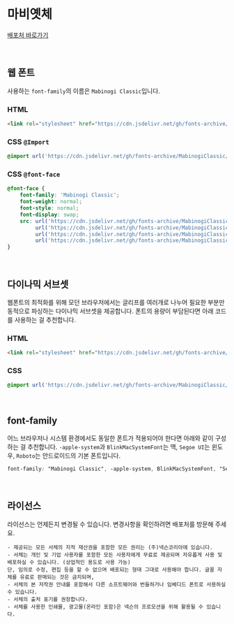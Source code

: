 # 마비옛체

[배포처 바로가기](https://mabinogi.nexon.com/page/pds/font.asp)

&nbsp;

## 웹 폰트

사용하는 `font-family`의 이름은 `Mabinogi Classic`입니다.

### HTML

```html
<link rel="stylesheet" href="https://cdn.jsdelivr.net/gh/fonts-archive/MabinogiClassic/MabinogiClassic.css" type="text/css"/>
```

### CSS `@Import`

```css
@import url('https://cdn.jsdelivr.net/gh/fonts-archive/MabinogiClassic/MabinogiClassic.css');
```

### CSS `@font-face`

```css
@font-face {
    font-family: 'Mabinogi Classic';
    font-weight: normal;
    font-style: normal;
    font-display: swap;
    src: url('https://cdn.jsdelivr.net/gh/fonts-archive/MabinogiClassic/MabinogiClassic.woff2') format('woff2'),
         url('https://cdn.jsdelivr.net/gh/fonts-archive/MabinogiClassic/MabinogiClassic.woff') format('woff'),
         url('https://cdn.jsdelivr.net/gh/fonts-archive/MabinogiClassic/MabinogiClassic.otf') format('opentype'),
         url('https://cdn.jsdelivr.net/gh/fonts-archive/MabinogiClassic/MabinogiClassic.ttf') format('truetype');
}
```

&nbsp;

## 다이나믹 서브셋

웹폰트의 최적화를 위해 모던 브라우저에서는 글리프를 여러개로 나누어 필요한 부분만 동적으로 파싱하는 다이나믹 서브셋을 제공합니다. 폰트의 용량이 부담된다면 아래 코드를 사용하는 걸 추천합니다.

### HTML

```html
<link rel="stylesheet" href="https://cdn.jsdelivr.net/gh/fonts-archive/MabinogiClassic/subsets/MabinogiClassic-dynamic-subset.css" type="text/css"/>
```

### CSS

```css
@import url('https://cdn.jsdelivr.net/gh/fonts-archive/MabinogiClassic/subsets/MabinogiClassic-dynamic-subset.css');
```

&nbsp;

## font-family

어느 브라우저나 시스템 환경에서도 동일한 폰트가 적용되어야 한다면 아래와 같이 구성하는 걸 추천합니다. `-apple-system`과 `BlinkMacSystemFont`는 맥, `Segoe UI`는 윈도우, `Roboto`는 안드로이드의 기본 폰트입니다.


```css
font-family: "Mabinogi Classic", -apple-system, BlinkMacSystemFont, "Segoe UI", Roboto, Oxygen, Ubuntu, Cantarell, "Open Sans", "Helvetica Neue", sans-serif;
```

&nbsp;

## 라이선스

라이선스는 언제든지 변경될 수 있습니다. 변경사항을 확인하려면 배포처를 방문해 주세요.

```
- 제공되는 모든 서체의 지적 재산권을 포함한 모든 권리는 (주)넥슨코리아에 있습니다. 
- 서체는 개인 및 기업 사용자를 포함한 모든 사용자에게 무료로 제공되며 자유롭게 사용 및 배포하실 수 있습니다. (상업적인 용도로 사용 가능) 
단, 임의로 수정, 편집 등을 할 수 없으며 배포되는 형태 그대로 사용해야 합니다. 글꼴 자체를 유료로 판매되는 것은 금지되며, 
- 서체의 본 저작권 안내를 포함해서 다른 소프트웨어와 번들하거나 임베디드 폰트로 사용하실 수 있습니다. 
- 서체의 출처 표기를 권장합니다. 
- 서체를 사용한 인쇄물, 광고물(온라인 포함)은 넥슨의 프로모션을 위해 활용될 수 있습니다.
```
